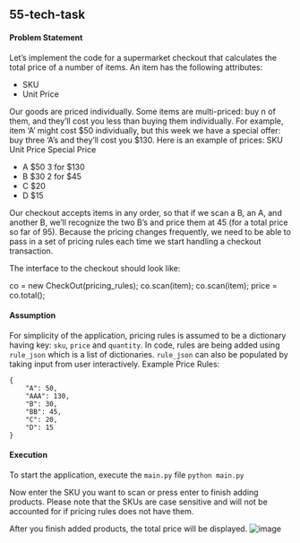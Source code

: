 ## 55-tech-task

#### Problem Statement
Let’s implement the code for a supermarket checkout that calculates the total price of a number of items.
An item has the following attributes:
- SKU
- Unit Price

Our goods are priced individually. Some items are multi-priced: buy n of them, and they’ll cost
you less than buying them individually. For example, item ‘A’ might cost $50 individually, but this
week we have a special offer: buy three ‘A’s and they’ll cost you $130.
Here is an example of prices:
SKU Unit Price Special Price
- A $50 3 for $130
- B $30 2 for $45
- C $20
- D $15

Our checkout accepts items in any order, so that if we scan a B, an A, and another B, we’ll
recognize the two B’s and price them at 45 (for a total price so far of 95). Because the pricing
changes frequently, we need to be able to pass in a set of pricing rules each time we start
handling a checkout transaction.

The interface to the checkout should look like:

co = new CheckOut(pricing_rules);
co.scan(item);
co.scan(item);
price = co.total();

#### Assumption
For simplicity of the application, pricing rules is assumed to be a dictionary having key: `sku`, `price` and `quantity`.
In code, rules are being added using `rule_json` which is a list of dictionaries. `rule_json` can also be populated by taking input from user interactively.
Example Price Rules:
```
{
    "A": 50,
    "AAA": 130,
    "B": 30,
    "BB": 45,
    "C": 20,
    "D": 15
}
```

#### Execution
To start the application, execute the `main.py` file
`python main.py`

Now enter the SKU you want to scan or press enter to finish adding products.
Please note that the SKUs are case sensitive and will not be accounted for if pricing rules does not have them.

After you finish added products, the total price will be displayed.
![image](https://github.com/vipul92/55-tech-task/assets/23123259/519bcbda-9e36-4ddf-b298-9e73923a843c)


